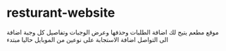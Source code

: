 # resturant-website
موقع مطعم يتيح لك اضافة الطلبات وحذفها وعرض الوجبات وتفاصيل كل وجبة اضافة الى التواصل اضافة الاستجابة على نوعين من الموبايل حاليا مبتدء
